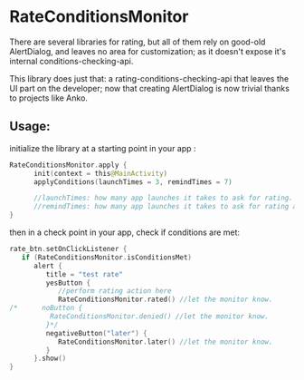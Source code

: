 
# RateConditionsMonitor
There are several libraries for rating, but all of them rely on good-old AlertDialog, and leaves no area for customization; as it doesn't expose it's internal conditions-checking-api.

 This library does just that: a rating-conditions-checking-api that leaves the UI part on the developer; now that creating AlertDialog is now trivial thanks to projects like Anko.
## Usage:

initialize the library at a starting point in your app :

```kotlin
RateConditionsMonitor.apply {
      init(context = this@MainActivity)
      applyConditions(launchTimes = 3, remindTimes = 7)

      //launchTimes: how many app launches it takes to ask for rating.
      //remindTimes: how many app launches it takes to ask for rating after RateConditionsMonitor.later() is called.
}
```
 then in a check point in your app, check if conditions are met:

```kotlin
rate_btn.setOnClickListener {
   if (RateConditionsMonitor.isConditionsMet)
      alert {
         title = "test rate"
         yesButton {
            //perform rating action here
            RateConditionsMonitor.rated() //let the monitor know.        }
/*      noButton {
          RateConditionsMonitor.denied() //let the monitor know.
         }*/
         negativeButton("later") {
            RateConditionsMonitor.later() //let the monitor know.
         }
      }.show()
}
```